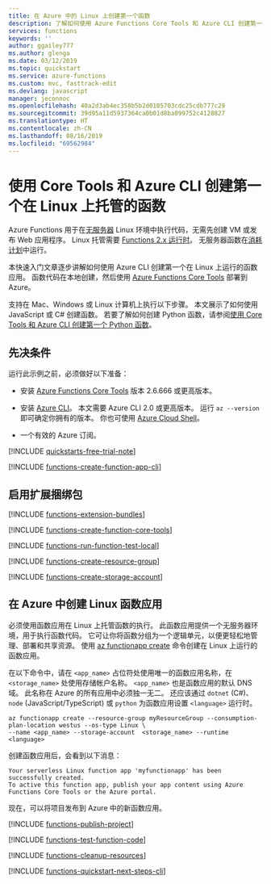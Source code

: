 ```yaml
---
title: 在 Azure 中的 Linux 上创建第一个函数
description: 了解如何使用 Azure Functions Core Tools 和 Azure CLI 创建第一个托管在 Azure 中的 Linux 上的函数。
services: functions
keywords: ''
author: ggailey777
ms.author: glenga
ms.date: 03/12/2019
ms.topic: quickstart
ms.service: azure-functions
ms.custom: mvc, fasttrack-edit
ms.devlang: javascript
manager: jeconnoc
ms.openlocfilehash: 40a2d3ab4ec358b5b2d0105703cdc25cdb777c29
ms.sourcegitcommit: 39d95a11d5937364ca0b01d8ba099752c4128827
ms.translationtype: HT
ms.contentlocale: zh-CN
ms.lasthandoff: 08/16/2019
ms.locfileid: "69562984"
---
```

# <a name="create-your-first-function-hosted-on-linux-using-core-tools-and-the-azure-cli"></a>使用 Core Tools 和 Azure CLI 创建第一个在 Linux 上托管的函数

Azure Functions 用于在[无服务器](https://azure.com/serverless) Linux 环境中执行代码，无需先创建 VM 或发布 Web 应用程序。 Linux 托管需要 [Functions 2.x 运行时](functions-versions.md)。 无服务器函数在[消耗计划](functions-scale.md#consumption-plan)中运行。

本快速入门文章逐步讲解如何使用 Azure CLI 创建第一个在 Linux 上运行的函数应用。 函数代码在本地创建，然后使用 [Azure Functions Core Tools](functions-run-local.md) 部署到 Azure。

支持在 Mac、Windows 或 Linux 计算机上执行以下步骤。 本文展示了如何使用 JavaScript 或 C# 创建函数。 若要了解如何创建 Python 函数，请参阅[使用 Core Tools 和 Azure CLI 创建第一个 Python 函数](functions-create-first-function-python.md)。

## <a name="prerequisites"></a>先决条件

运行此示例之前，必须做好以下准备：

- 安装 [Azure Functions Core Tools](./functions-run-local.md#v2) 版本 2.6.666 或更高版本。

+ 安装 [Azure CLI]( /cli/azure/install-azure-cli)。 本文需要 Azure CLI 2.0 或更高版本。 运行 `az --version` 即可确定你拥有的版本。 你也可使用 [Azure Cloud Shell](https://shell.azure.com/bash)。

+ 一个有效的 Azure 订阅。

[!INCLUDE [quickstarts-free-trial-note](../../includes/quickstarts-free-trial-note.md)]

[!INCLUDE [functions-create-function-app-cli](../../includes/functions-create-function-app-cli.md)]

## <a name="enable-extension-bundles"></a>启用扩展捆绑包

[!INCLUDE [functions-extension-bundles](../../includes/functions-extension-bundles.md)]

[!INCLUDE [functions-create-function-core-tools](../../includes/functions-create-function-core-tools.md)]

[!INCLUDE [functions-run-function-test-local](../../includes/functions-run-function-test-local.md)]

[!INCLUDE [functions-create-resource-group](../../includes/functions-create-resource-group.md)]

[!INCLUDE [functions-create-storage-account](../../includes/functions-create-storage-account.md)]

## <a name="create-a-linux-function-app-in-azure"></a>在 Azure 中创建 Linux 函数应用

必须使用函数应用在 Linux 上托管函数的执行。 此函数应用提供一个无服务器环境，用于执行函数代码。 它可让你将函数分组为一个逻辑单元，以便更轻松地管理、部署和共享资源。 使用 [az functionapp create](/cli/azure/functionapp#az-functionapp-create) 命令创建在 Linux 上运行的函数应用。

在以下命令中，请在 `<app_name>` 占位符处使用唯一的函数应用名称，在 `<storage_name>` 处使用存储帐户名称。 `<app_name>` 也是函数应用的默认 DNS 域。 此名称在 Azure 的所有应用中必须独一无二。 还应该通过 `dotnet` (C#)、`node` (JavaScript/TypeScript) 或 `python` 为函数应用设置 `<language>` 运行时。

```azurecli-interactive
az functionapp create --resource-group myResourceGroup --consumption-plan-location westus --os-type Linux \
--name <app_name> --storage-account  <storage_name> --runtime <language>
```

创建函数应用后，会看到以下消息：

```output
Your serverless Linux function app 'myfunctionapp' has been successfully created.
To active this function app, publish your app content using Azure Functions Core Tools or the Azure portal.
```

现在，可以将项目发布到 Azure 中的新函数应用。

[!INCLUDE [functions-publish-project](../../includes/functions-publish-project.md)]

[!INCLUDE [functions-test-function-code](../../includes/functions-test-function-code.md)]

[!INCLUDE [functions-cleanup-resources](../../includes/functions-cleanup-resources.md)]

[!INCLUDE [functions-quickstart-next-steps-cli](../../includes/functions-quickstart-next-steps-cli.md)]